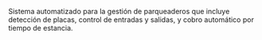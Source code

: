 
Sistema automatizado para la gestión de parqueaderos que incluye detección de placas, control de entradas y salidas, y cobro automático por tiempo de estancia.
